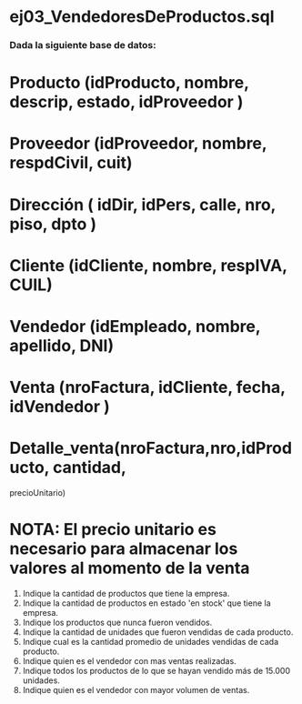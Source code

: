 # ej03_VendedoresDeProductos.sql

### Dada la siguiente base de datos:

# Producto (idProducto, nombre, descrip, estado, idProveedor )
# Proveedor (idProveedor, nombre, respdCivil, cuit)
# Dirección ( idDir, idPers, calle, nro, piso, dpto )
# Cliente (idCliente, nombre, respIVA, CUIL)
# Vendedor (idEmpleado, nombre, apellido, DNI)
# Venta (nroFactura, idCliente, fecha, idVendedor )
# Detalle_venta(nroFactura,nro,idProducto, cantidad,
precioUnitario)

# NOTA: El precio unitario es necesario para almacenar los valores al momento de la venta

1. Indique la cantidad de productos que tiene la empresa.
2. Indique la cantidad de productos en estado 'en stock' que tiene la empresa.
3. Indique los productos que nunca fueron vendidos.
4. Indique la cantidad de unidades que fueron vendidas de cada producto.
5. Indique cual es la cantidad promedio de unidades vendidas de cada producto.
6. Indique quien es el vendedor con mas ventas realizadas.
7. Indique todos los productos de lo que se hayan vendido más de 15.000 unidades.
8. Indique quien es el vendedor con mayor volumen de ventas.